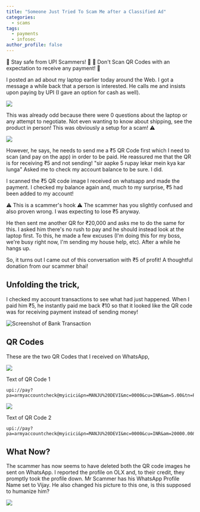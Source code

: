 ```yaml
---
title: "Someone Just Tried To Scam Me after a Classified Ad"
categories:
  - scams
tags:
  - payments
  - infosec
author_profile: false
---
```


🚨 Stay safe from UPI Scammers! 🚨
🚨 Don't Scan QR Codes with an expectation to receive any payment! 🚨

I posted an ad about my laptop earlier today around the Web. I got a message a while back that a person is interested. He calls me and insists upon paying by UPI (I gave an option for cash as well).

![](/images/scam_attempt_olx.jpg)

This was already odd because there were 0 questions about the laptop or any attempt to negotiate. Not even wanting to know about shipping, see the product in person! This was obviously a setup for a scam! ⚠️

![](/images/scam_attempt_whatsapp.jpg)

However, he says, he needs to send me a ₹5 QR Code first which I need to scan (and pay on the app) in order to be paid. He reassured me that the QR is for receiving ₹5 and not sending! "sir aapke 5 rupay lekar mein kya kar lunga" Asked me to check my account balance to be sure. I did.

I scanned the ₹5 QR code image I received on whatsapp and made the payment. I checked my balance again and, much to my surprise, ₹5 had been added to my account!

⚠️ This is a scammer's hook ⚠️
The scammer has you slightly confused and also proven wrong. I was expecting to lose ₹5 anyway.

He then sent me another QR for ₹20,000 and asks me to do the same for this. I asked him there's no rush to pay and he should instead look at the laptop first. To this, he made a few excuses (I'm doing this for my boss, we're busy right now, I'm sending my house help, etc). After a while he hangs up.

So, it turns out I came out of this conversation with ₹5 of profit! A thoughtful donation from our scammer bhai!

## Unfolding the trick,
I checked my account transactions to see what had just happened. When I paid him ₹5, he instantly paid me back ₹10 so that it looked like the QR code was for receiving payment instead of sending money!

![Screenshot of Bank Transaction](/images/scam_attempt1.png)

## QR Codes

These are the two QR Codes that I received on WhatsApp,

![](/images/scam_attempt_qr1.jpg)

Text of QR Code 1
```
upi://pay?pa=armyaccountcheck@myicici&pn=MANJU%20DEVI&mc=0000&cu=INR&am=5.00&tn=Pay%20to%20account%20receive%20credit%20success
```

![](/images/scam_attempt_qr2.jpg)

Text of QR Code 2
```
upi://pay?pa=armyaccountcheck@myicici&pn=MANJU%20DEVI&mc=0000&cu=INR&am=20000.00&tn=pet%20your%20account%20receive%20credits%20
```

## What Now?

The scammer has now seems to have deleted both the QR code images he sent on WhatsApp. I reported the profile on OLX and, to their credit, they promptly took the profile down. Mr Scammer has his WhatsApp Profile Name set to Vijay. He also changed his picture to this one, is this supposed to humanize him?

![](/images/scan_attempt_whatsappprofile.jpg)